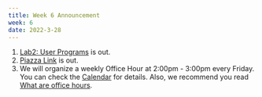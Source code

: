 ```yaml
---
title: Week 6 Announcement
week: 6
date: 2022-3-28
---
```


1. [Lab2: User Programs](https://alfredthiel.gitbook.io/pintosbook/project-description/lab2-user-programs) is out.
2. [Piazza Link](https://piazza.com/pku.edu.cn/spring2022/04834490) is out.
3. We will organize a weekly Office Hour at 2:00pm - 3:00pm every Friday. You can check the [Calendar](./calendar) for details. Also, we recommend you read [What are office hours](https://lsc.cornell.edu/wp-content/uploads/2015/10/What-Are-Office-Hours.pdf).
